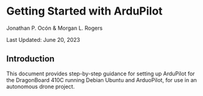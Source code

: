 
# Getting Started with ArduPilot
Jonathan P. Ocón & Morgan L. Rogers

Last Updated: June 20, 2023

## Introduction

This document provides step-by-step guidance for setting up ArduPilot for the DragonBoard 410C running Debian Ubuntu and ArduoPilot, for use in an autonomous drone project.

